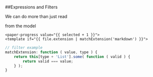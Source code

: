 ##Expressions and Filters

We can do more than just read 

from the model 

```markup
<paper-progress value="{{ selected + 1 }}">
<template if="{{ file.extension | matchExtension('markdown') }}">
```

```javascript
// filter example
matchExtension: function ( value, type ) {
    return this[type + 'List'].some( function ( valid ) {
        return valid === value;
    } );
}
```
<a class="docs" target="_blank" href="http://www.polymer-project.org/docs/polymer/expressions.html"></a>
